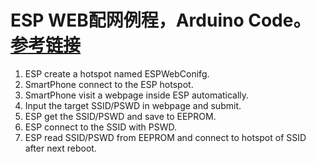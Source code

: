 # ESP WEB配网例程，Arduino Code。[参考链接](https://blog.csdn.net/weixin_44220583/article/details/111562423)
1. ESP create a hotspot named ESPWebConifg.
2. SmartPhone connect to the ESP hotspot.
3. SmartPhone visit a webpage inside ESP automatically.
4. Input the target SSID/PSWD in webpage and submit.
5. ESP get the SSID/PSWD and save to EEPROM.
6. ESP connect to the SSID with PSWD.
7. ESP read SSID/PSWD from EEPROM and connect to hotspot of SSID after next reboot.
